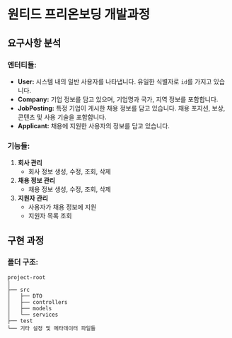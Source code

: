 # 원티드 프리온보딩 개발과정

## 요구사항 분석

### 엔터티들:

- **User:** 시스템 내의 일반 사용자를 나타냅니다. 유일한 식별자로 `id`를 가지고 있습니다.
- **Company:** 기업 정보를 담고 있으며, 기업명과 국가, 지역 정보를 포함합니다.
- **JobPosting:** 특정 기업이 게시한 채용 정보를 담고 있습니다. 채용 포지션, 보상, 콘텐츠 및 사용 기술을 포함합니다.
- **Applicant:** 채용에 지원한 사용자의 정보를 담고 있습니다.

### 기능들:

1. **회사 관리**
   - 회사 정보 생성, 수정, 조회, 삭제
2. **채용 정보 관리**
   - 채용 정보 생성, 수정, 조회, 삭제
3. **지원자 관리**
   - 사용자가 채용 정보에 지원
   - 지원자 목록 조회

## 구현 과정

### 폴더 구조:

```
project-root
│
├── src
│   ├── DTO
│   ├── controllers
│   ├── models
│   └── services
├── test
└── 기타 설정 및 메타데이터 파일들
```

